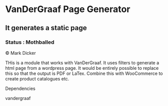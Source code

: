 # VanDerGraaf Page Generator
## It generates a static page

### Status : Mothballed

© Mark Dicker

THis is a module that works with VanDerGraaf.  It uses filters to generate a html page from a wordpress page.  It would be entirely possible to replace this so that the output is PDF or LaTex.  Combine this with WooCommerce to create product catalogues etc.

Dependencies

vandergraaf